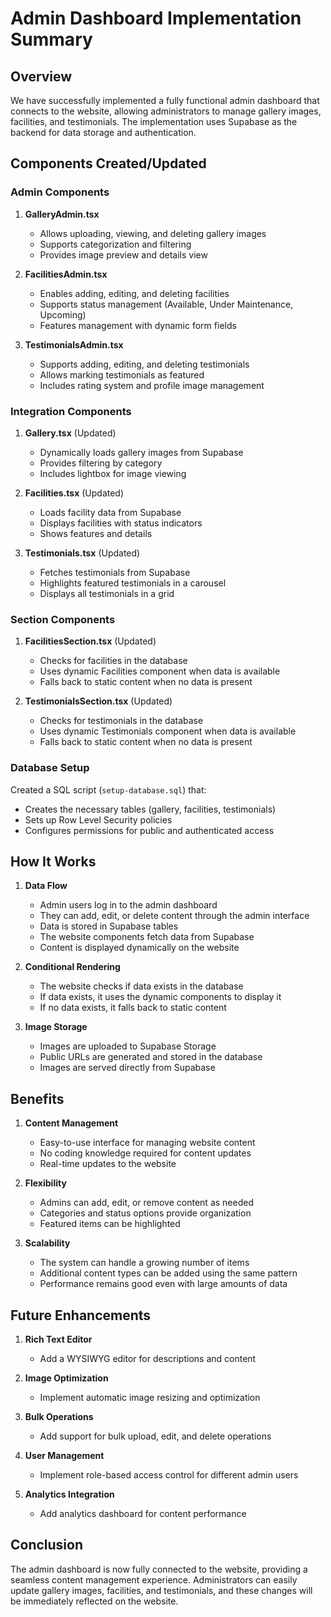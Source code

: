 # Admin Dashboard Implementation Summary

## Overview

We have successfully implemented a fully functional admin dashboard that connects to the website, allowing administrators to manage gallery images, facilities, and testimonials. The implementation uses Supabase as the backend for data storage and authentication.

## Components Created/Updated

### Admin Components

1. **GalleryAdmin.tsx**
   - Allows uploading, viewing, and deleting gallery images
   - Supports categorization and filtering
   - Provides image preview and details view

2. **FacilitiesAdmin.tsx**
   - Enables adding, editing, and deleting facilities
   - Supports status management (Available, Under Maintenance, Upcoming)
   - Features management with dynamic form fields

3. **TestimonialsAdmin.tsx**
   - Supports adding, editing, and deleting testimonials
   - Allows marking testimonials as featured
   - Includes rating system and profile image management

### Integration Components

1. **Gallery.tsx** (Updated)
   - Dynamically loads gallery images from Supabase
   - Provides filtering by category
   - Includes lightbox for image viewing

2. **Facilities.tsx** (Updated)
   - Loads facility data from Supabase
   - Displays facilities with status indicators
   - Shows features and details

3. **Testimonials.tsx** (Updated)
   - Fetches testimonials from Supabase
   - Highlights featured testimonials in a carousel
   - Displays all testimonials in a grid

### Section Components

1. **FacilitiesSection.tsx** (Updated)
   - Checks for facilities in the database
   - Uses dynamic Facilities component when data is available
   - Falls back to static content when no data is present

2. **TestimonialsSection.tsx** (Updated)
   - Checks for testimonials in the database
   - Uses dynamic Testimonials component when data is available
   - Falls back to static content when no data is present

### Database Setup

Created a SQL script (`setup-database.sql`) that:
- Creates the necessary tables (gallery, facilities, testimonials)
- Sets up Row Level Security policies
- Configures permissions for public and authenticated access

## How It Works

1. **Data Flow**
   - Admin users log in to the admin dashboard
   - They can add, edit, or delete content through the admin interface
   - Data is stored in Supabase tables
   - The website components fetch data from Supabase
   - Content is displayed dynamically on the website

2. **Conditional Rendering**
   - The website checks if data exists in the database
   - If data exists, it uses the dynamic components to display it
   - If no data exists, it falls back to static content

3. **Image Storage**
   - Images are uploaded to Supabase Storage
   - Public URLs are generated and stored in the database
   - Images are served directly from Supabase

## Benefits

1. **Content Management**
   - Easy-to-use interface for managing website content
   - No coding knowledge required for content updates
   - Real-time updates to the website

2. **Flexibility**
   - Admins can add, edit, or remove content as needed
   - Categories and status options provide organization
   - Featured items can be highlighted

3. **Scalability**
   - The system can handle a growing number of items
   - Additional content types can be added using the same pattern
   - Performance remains good even with large amounts of data

## Future Enhancements

1. **Rich Text Editor**
   - Add a WYSIWYG editor for descriptions and content

2. **Image Optimization**
   - Implement automatic image resizing and optimization

3. **Bulk Operations**
   - Add support for bulk upload, edit, and delete operations

4. **User Management**
   - Implement role-based access control for different admin users

5. **Analytics Integration**
   - Add analytics dashboard for content performance

## Conclusion

The admin dashboard is now fully connected to the website, providing a seamless content management experience. Administrators can easily update gallery images, facilities, and testimonials, and these changes will be immediately reflected on the website.